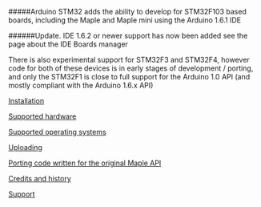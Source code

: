 #####Arduino STM32 adds the ability to develop for STM32F103 based boards, including the Maple and Maple mini using the Arduino 1.6.1 IDE

######Update. IDE 1.6.2 or newer support has now been added see the page about the IDE Boards manager

There is also experimental support for STM32F3 and STM32F4, however code for both of these devices is in early stages of development / porting, and only the STM32F1 is close to full support for the Arduino 1.0 API (and mostly compliant with the Arduino 1.6.x API)

[Installation](https://github.com/rogerclarkmelbourne/Arduino_STM32/wiki/Installation)

[Supported hardware](https://github.com/rogerclarkmelbourne/Arduino_STM32/wiki/Supported-hardware)

[Supported operating systems](https://github.com/rogerclarkmelbourne/Arduino_STM32/wiki/Supported-operating-systems)

[Uploading](https://github.com/rogerclarkmelbourne/Arduino_STM32/wiki/Uploading)

[Porting code written for the original Maple API](https://github.com/rogerclarkmelbourne/Arduino_STM32/wiki/Porting-code-written-for-the-original-Maple-API)

[Credits and history](https://github.com/rogerclarkmelbourne/Arduino_STM32/wiki/Credits-and-history)

[Support](http://forum.arduino.cc/index.php?topic=265904.new#new)
